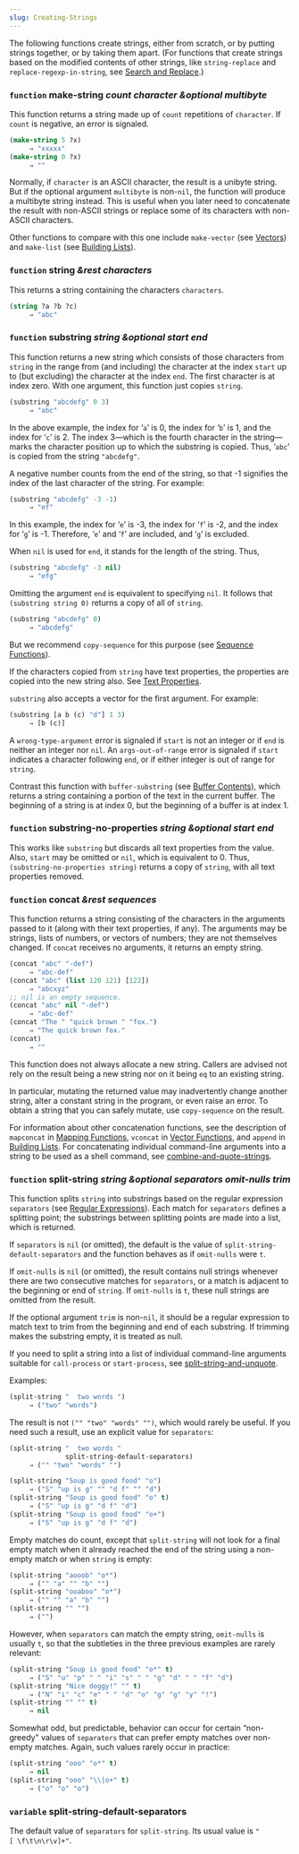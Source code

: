```yaml
---
slug: Creating-Strings
---
```


The following functions create strings, either from scratch, or by putting strings together, or by taking them apart. (For functions that create strings based on the modified contents of other strings, like `string-replace` and `replace-regexp-in-string`, see [Search and Replace](/docs/elisp/Search-and-Replace).)

### <span className="tag function">`function`</span> **make-string** *count character \&optional multibyte*

This function returns a string made up of `count` repetitions of `character`. If `count` is negative, an error is signaled.

```lisp
(make-string 5 ?x)
     ⇒ "xxxxx"
(make-string 0 ?x)
     ⇒ ""
```

Normally, if `character` is an ASCII character, the result is a unibyte string. But if the optional argument `multibyte` is non-`nil`, the function will produce a multibyte string instead. This is useful when you later need to concatenate the result with non-ASCII strings or replace some of its characters with non-ASCII characters.

Other functions to compare with this one include `make-vector` (see [Vectors](/docs/elisp/Vectors)) and `make-list` (see [Building Lists](/docs/elisp/Building-Lists)).

### <span className="tag function">`function`</span> **string** *\&rest characters*

This returns a string containing the characters `characters`.

```lisp
(string ?a ?b ?c)
     ⇒ "abc"
```

### <span className="tag function">`function`</span> **substring** *string \&optional start end*

This function returns a new string which consists of those characters from `string` in the range from (and including) the character at the index `start` up to (but excluding) the character at the index `end`. The first character is at index zero. With one argument, this function just copies `string`.

```lisp
(substring "abcdefg" 0 3)
     ⇒ "abc"
```

In the above example, the index for ‘`a`’ is 0, the index for ‘`b`’ is 1, and the index for ‘`c`’ is 2. The index 3—which is the fourth character in the string—marks the character position up to which the substring is copied. Thus, ‘`abc`’ is copied from the string `"abcdefg"`.

A negative number counts from the end of the string, so that -1 signifies the index of the last character of the string. For example:

```lisp
(substring "abcdefg" -3 -1)
     ⇒ "ef"
```

In this example, the index for ‘`e`’ is -3, the index for ‘`f`’ is -2, and the index for ‘`g`’ is -1. Therefore, ‘`e`’ and ‘`f`’ are included, and ‘`g`’ is excluded.

When `nil` is used for `end`, it stands for the length of the string. Thus,

```lisp
(substring "abcdefg" -3 nil)
     ⇒ "efg"
```

Omitting the argument `end` is equivalent to specifying `nil`. It follows that `(substring string 0)` returns a copy of all of `string`.

```lisp
(substring "abcdefg" 0)
     ⇒ "abcdefg"
```

But we recommend `copy-sequence` for this purpose (see [Sequence Functions](/docs/elisp/Sequence-Functions)).

If the characters copied from `string` have text properties, the properties are copied into the new string also. See [Text Properties](/docs/elisp/Text-Properties).

`substring` also accepts a vector for the first argument. For example:

```lisp
(substring [a b (c) "d"] 1 3)
     ⇒ [b (c)]
```

A `wrong-type-argument` error is signaled if `start` is not an integer or if `end` is neither an integer nor `nil`. An `args-out-of-range` error is signaled if `start` indicates a character following `end`, or if either integer is out of range for `string`.

Contrast this function with `buffer-substring` (see [Buffer Contents](/docs/elisp/Buffer-Contents)), which returns a string containing a portion of the text in the current buffer. The beginning of a string is at index 0, but the beginning of a buffer is at index 1.

### <span className="tag function">`function`</span> **substring-no-properties** *string \&optional start end*

This works like `substring` but discards all text properties from the value. Also, `start` may be omitted or `nil`, which is equivalent to 0. Thus, `(substring-no-properties string)`<!-- /@w --> returns a copy of `string`, with all text properties removed.

### <span className="tag function">`function`</span> **concat** *\&rest sequences*

This function returns a string consisting of the characters in the arguments passed to it (along with their text properties, if any). The arguments may be strings, lists of numbers, or vectors of numbers; they are not themselves changed. If `concat` receives no arguments, it returns an empty string.

```lisp
(concat "abc" "-def")
     ⇒ "abc-def"
(concat "abc" (list 120 121) [122])
     ⇒ "abcxyz"
;; nil is an empty sequence.
(concat "abc" nil "-def")
     ⇒ "abc-def"
(concat "The " "quick brown " "fox.")
     ⇒ "The quick brown fox."
(concat)
     ⇒ ""
```

This function does not always allocate a new string. Callers are advised not rely on the result being a new string nor on it being `eq` to an existing string.

In particular, mutating the returned value may inadvertently change another string, alter a constant string in the program, or even raise an error. To obtain a string that you can safely mutate, use `copy-sequence` on the result.

For information about other concatenation functions, see the description of `mapconcat` in [Mapping Functions](/docs/elisp/Mapping-Functions), `vconcat` in [Vector Functions](/docs/elisp/Vector-Functions), and `append` in [Building Lists](/docs/elisp/Building-Lists). For concatenating individual command-line arguments into a string to be used as a shell command, see [combine-and-quote-strings](/docs/elisp/Shell-Arguments).

### <span className="tag function">`function`</span> **split-string** *string \&optional separators omit-nulls trim*

This function splits `string` into substrings based on the regular expression `separators` (see [Regular Expressions](/docs/elisp/Regular-Expressions)). Each match for `separators` defines a splitting point; the substrings between splitting points are made into a list, which is returned.

If `separators` is `nil` (or omitted), the default is the value of `split-string-default-separators` and the function behaves as if `omit-nulls` were `t`.

If `omit-nulls` is `nil` (or omitted), the result contains null strings whenever there are two consecutive matches for `separators`, or a match is adjacent to the beginning or end of `string`. If `omit-nulls` is `t`, these null strings are omitted from the result.

If the optional argument `trim` is non-`nil`, it should be a regular expression to match text to trim from the beginning and end of each substring. If trimming makes the substring empty, it is treated as null.

If you need to split a string into a list of individual command-line arguments suitable for `call-process` or `start-process`, see [split-string-and-unquote](/docs/elisp/Shell-Arguments).

Examples:

```lisp
(split-string "  two words ")
     ⇒ ("two" "words")
```

The result is not `("" "two" "words" "")`, which would rarely be useful. If you need such a result, use an explicit value for `separators`:

```lisp
(split-string "  two words "
              split-string-default-separators)
     ⇒ ("" "two" "words" "")
```

```lisp
(split-string "Soup is good food" "o")
     ⇒ ("S" "up is g" "" "d f" "" "d")
(split-string "Soup is good food" "o" t)
     ⇒ ("S" "up is g" "d f" "d")
(split-string "Soup is good food" "o+")
     ⇒ ("S" "up is g" "d f" "d")
```

Empty matches do count, except that `split-string` will not look for a final empty match when it already reached the end of the string using a non-empty match or when `string` is empty:

```lisp
(split-string "aooob" "o*")
     ⇒ ("" "a" "" "b" "")
(split-string "ooaboo" "o*")
     ⇒ ("" "" "a" "b" "")
(split-string "" "")
     ⇒ ("")
```

However, when `separators` can match the empty string, `omit-nulls` is usually `t`, so that the subtleties in the three previous examples are rarely relevant:

```lisp
(split-string "Soup is good food" "o*" t)
     ⇒ ("S" "u" "p" " " "i" "s" " " "g" "d" " " "f" "d")
(split-string "Nice doggy!" "" t)
     ⇒ ("N" "i" "c" "e" " " "d" "o" "g" "g" "y" "!")
(split-string "" "" t)
     ⇒ nil
```

Somewhat odd, but predictable, behavior can occur for certain “non-greedy" values of `separators` that can prefer empty matches over non-empty matches. Again, such values rarely occur in practice:

```lisp
(split-string "ooo" "o*" t)
     ⇒ nil
(split-string "ooo" "\\|o+" t)
     ⇒ ("o" "o" "o")
```

### <span className="tag variable">`variable`</span> **split-string-default-separators**

The default value of `separators` for `split-string`. Its usual value is `"[ \f\t\n\r\v]+"`<!-- /@w -->.
